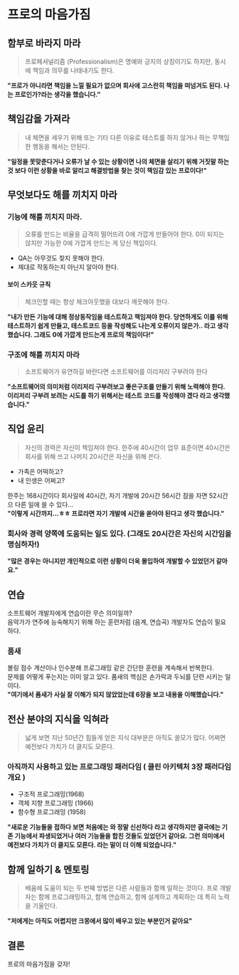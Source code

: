 # 프로의 마음가짐
## 함부로 바라지 마라
> 프로페셔널리즘 (Professionalism)은 명예와 긍지의 상징이기도 하지만, 동시에 책임과 의무를 나태내기도 한다.  
  
**"프로가 아니라면 책임을 느낄 필요가 없으며 회사에 고스란히 책임을 떠넘겨도 된다. 나는 프로인가?라는 생각을 했습니다."**

## 책임감을 가져라
> 내 체면을 세우기 위해 또는 기타 다른 이유로 테스트를 하지 않거나 하는 무책임한 행동을 해서는 안된다.  
  
**"일정을 못맞춘다거나 오류가 날 수 있는 상황이면 나의 체면을 살리기 위해 거짓말 하는것 보다 이런 상황을 바로 알리고 해결방법을 찾는 것이 책임감 있는 프로이다!"**

## 무엇보다도 해를 끼치지 마라
### 기능에 해를 끼치지 마라.
> 오류를 만드는 비율을 급격히 떨어뜨려 0에 가깝게 만들어야 한다. 0이 되지는 않지만 가능한 0에 가깝게 만드는 게 당신 책임이다.
- QA는 아무것도 찾지 못해야 한다.
- 제대로 작동하는지 아닌지 알아야 한다.
#### 보이 스카웃 규칙
> 체크인할 때는 항상 체크아웃했을 대보다 깨끗해야 한다.  

**"내가 만든 기능에 대해 정상동작임을 테스트하고 책임져야 한다. 당연하게도 이를 위해 테스트하기 쉽게 만들고, 테스트코드 등을 작성해도 나는게 오류이지 않은가.. 라고 생각 했습니다. 그래도 0에 가깝게 만드는게 프로의 책임이다!"**

### 구조에 해를 끼치지 마라
> 소프트웨어가 유연하길 바란다면 소프트웨어를 이리저리 구부려야 한다

**"소프트웨어의 의미처럼 이리저리 구부려보고 좋은구조를 만들기 위해 노력해야 한다. 이리저리 구부려 보려는 시도를 하기 위해서는 테스트 코드를 작성해야 겠다 라고 생각했습니다."**

## 직업 윤리
> 자신의 경력은 자신이 책임져야 한다. 한주에 40시간이 업무 표준이면 40시간은 회사를 위해 쓰고 나머지 20시간은 자신을 위해 쓴다.

- 가족은 어떡하고?
- 내 인생은 어쩌고? 

한주는 168시간이다 회사일에 40시간, 자기 개발에 20시간 56시간 잠을 자면 52시간으 다른 일에 쓸 수 있다...   
**"이렇게 시간까지...ㅎㅎ 프로라면 자기 개발에 시간을 쏟아야 된다고 생각 했습니다."**

### 회사와 경력 양쪽에 도움되는 일도 있다. (그래도 20시간은 자신의 시간임을 명심하자!)
**"많은 경우는 아니지만 개인적으로 이런 상황이 더욱 몰입하여 개발할 수 있었던거 같아요."**

## 연습
소프트웨어 개발자에게 연습이란 무슨 의미일까?  
음악가가 연주에 능숙해지기 위해 하는 훈련처럼 (음계, 연습곡) 개발자도 연습이 필요하다.

### 품새
볼링 점수 계산이나 인수분해 프로그래밍 같은 간단한 훈련을 계속해서 반복한다.  
문제를 어떻게 푸는지는 이미 알고 있다. 품새의 핵심은 손가락과 두뇌를 단련 시키는 일이다.   
**"여기에서 품새가 사실 잘 이해가 되지 않았었는데 6장을 보고 내용을 이해했습니다."**

## 전산 분야의 지식을 익혀라
> 넓게 보면 지난 50년간 힘들게 얻은 지식 대부분은 아직도 쓸모가 많다. 어쩌면 예전보다 가치가 더 클지도 모른다.  

### 아직까지 사용하고 있는 프로그래밍 패러다임 ( 클린 아키텍처 3장 패러다임 개요 )
- 구조적 프로그래밍(1968)
- 객체 지향 프로그래밍 (1966)
- 함수형 프로그래밍 (1958)

**"새로운 기능들을 접하다 보면 처음에는 와 정말 신선하다 라고 생각하지만 결국에는 기존 기능에서 파생되었거나 여러 기능들을 합친 것들도 있었던거 같아요. 그런 의미에서 예전보다 가치가 더 클지도 모른다. 라는 말이 더 이해 되었습니다."**

## 함께 일하기 & 멘토링
> 배움에 도움이 되는 두 번째 방법은 다른 사람들과 함께 일하는 것이다. 프로 개발자는 함께 프로그래밍하고, 함께 연습하고, 함께 설계하고 계획하는 데 특히 노력을 기울인다.

**"저에게는 아직도 어렵지만 크몽에서 많이 배우고 있는 부분인거 같아요"**

## 결론
프로의 마음가짐을 갖자!
